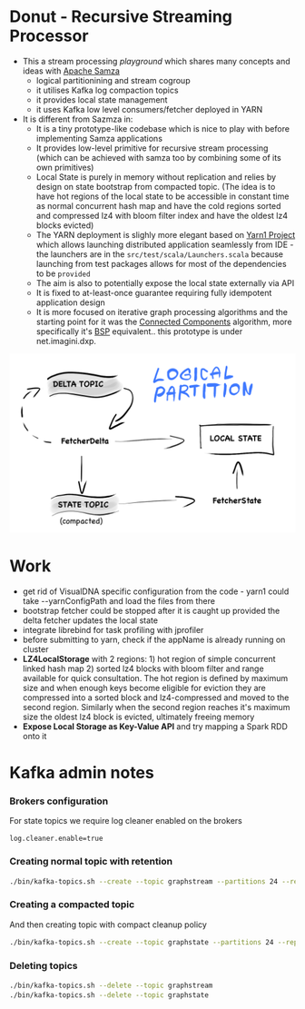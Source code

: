 # Donut - Recursive Streaming Processor

- This a stream processing *playground* which shares many concepts and ideas with [Apache Samza](http://samza.apache.org/)
	- logical partitionining and stream cogroup
	- it utilises Kafka log compaction topics
	- it provides local state management
	- it uses Kafka low level consumers/fetcher deployed in YARN
- It is different from Sazmza in:
	- It is a tiny prototype-like codebase which is nice to play with  before implementing Samza applications
	- It provides low-level primitive for recursive stream processing (which can be achieved with samza too by combining some of its own primitives)
	- Local State is purely in memory without replication and relies by design on state bootstrap from compacted topic. (The idea is to have hot regions of the local state to be accessible in constant time as normal concurrent hash map and have the cold regions sorted and  compressed lz4 with bloom filter index and have the oldest lz4 blocks evicted)
	- The YARN deployment is slighly more elegant based on [Yarn1 Project](https://github.com/michal-harish/yarn1) which allows launching distributed application seamlessly from IDE - the launchers are in the `src/test/scala/Launchers.scala` because launching from test packages allows for most of the dependencies to be `provided`
	- The aim is also to potentially expose the local state externally via API
	- It is fixed to at-least-once guarantee requiring fully idempotent application design
	- It is more focused on iterative graph processing algorithms and the starting point for it was the [Connected Components](https://en.wikipedia.org/wiki/Connected_component_(graph_theory)) algorithm, more specifically it's [BSP](https://en.wikipedia.org/wiki/Bulk_synchronous_parallel) equivalent.. this prototype is under net.imagini.dxp.

![](doc/Donut_LocalState.png)

# Work

- get rid of VisualDNA specific configuration from the code - yarn1 could take --yarnConfigPath and load the files from there  
- bootstrap fetcher could be stopped after it is caught up provided the delta fetcher updates the local state
- integrate librebind for task profiling with jprofiler 
- before submitting to yarn, check if the appName is already running on cluster 
- **LZ4LocalStorage** with 2 regions: 1) hot region of simple concurrent linked hash map 2) sorted lz4 blocks with bloom filter and range available for quick consultation. The hot region is defined by maximum size and when enough keys become eligible for eviction they are compressed into a sorted block and lz4-compressed and moved to the second region. Similarly when the second region reaches it's maximum size the oldest lz4 block is evicted, ultimately freeing memory
- **Expose Local Storage as Key-Value API** and try mapping a Spark RDD onto it


# Kafka admin notes
### Brokers configuration
For state topics we require log cleaner enabled on the brokers

```server.properties
log.cleaner.enable=true
```

### Creating normal topic with retention

```bash
./bin/kafka-topics.sh --create --topic graphstream --partitions 24 --replication-factor 1 --config cleanup.policy=delete
```

### Creating a compacted topic
And then creating topic with compact cleanup policy
```bash
./bin/kafka-topics.sh --create --topic graphstate --partitions 24 --replication-factor 1 --config cleanup.policy=compact
```

### Deleting topics

```bash
./bin/kafka-topics.sh --delete --topic graphstream
./bin/kafka-topics.sh --delete --topic graphstate
```
